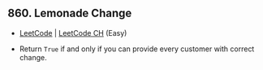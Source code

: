 ## 860. Lemonade Change

-  [LeetCode](https://leetcode.com/problems/lemonade-change/) | [LeetCode CH](https://leetcode.cn/problems/lemonade-change/) (Easy)

-   Return `True` if and only if you can provide every customer with correct change.
